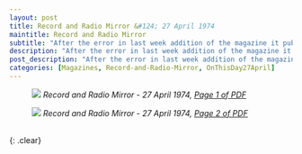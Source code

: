```yaml
---
layout: post
title: Record and Radio Mirror &#124; 27 April 1974
maintitle: Record and Radio Mirror
subtitle: "After the error in last week addition of the magazine it published the following: LAST WEEK: Chart compilers, facts from last week. Artists dropping out from last week: Lena Zavaroni, 44: Doobie Bros 40: Suzi Quatro 49: Ann Peebies"
description: "After the error in last week addition of the magazine it published the following: LAST WEEK: Chart compilers, facts from last week. Artists dropping out from last week: Lena Zavaroni, 44: Doobie Bros 40: Suzi Quatro 49: Ann Peebies."
post_description: "After the error in last week addition of the magazine it published the following: LAST WEEK: Chart compilers, facts from last week. Artists dropping out from last week: Lena Zavaroni, 44: Doobie Bros 40: Suzi Quatro 49: Ann Peebies."
categories: [Magazines, Record-and-Radio-Mirror, OnThisDay27April]
---
```


<figure class="fig1">
<a href="/assets/images/magazines/1974-04-27-01-record-&-radio-mirror.png"><img src="/assets/images/magazines/1974-04-27-01-record-&-radio-mirror.png" class="full-width zoom-in" /></a>
<cite>Record and Radio Mirror - 27 April 1974, <a class="external-link" href="https://www.americanradiohistory.com/UK/Record-Mirror/70s/74/Record-Mirror-1974-04-27.pdf">Page 1 of PDF</a></cite>
</figure>

<figure class="fig2">
<a href="/assets/images/magazines/1974-04-27-02-record-&-radio-mirror.png"><img src="/assets/images/magazines/1974-04-27-02-record-&-radio-mirror.png" class="full-width zoom-in" /></a>
<cite>Record and Radio Mirror - 27 April 1974, <a class="external-link" href="https://www.americanradiohistory.com/UK/Record-Mirror/70s/74/Record-Mirror-1974-04-27.pdf#page=02">Page 2 of PDF</a></cite>
</figure>

<br />{: .clear}

